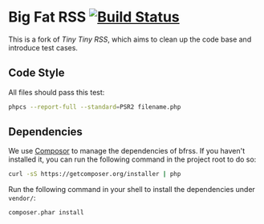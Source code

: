 # Big Fat RSS [![Build Status](https://travis-ci.org/bfrss/bfrss.svg?branch=master)](https://travis-ci.org/bfrss/bfrss)

This is a fork of *Tiny Tiny RSS*, which aims to clean up the code base
and introduce test cases.

## Code Style

All files should pass this test:

``` bash
phpcs --report-full --standard=PSR2 filename.php
```

## Dependencies

We use [Composor](https://getcomposer.org/) to manage the dependencies of bfrss.
If you haven't installed it, you can run the following command in the project
root to do so:

``` bash
curl -sS https://getcomposer.org/installer | php
```

Run the following command in your shell to install the dependencies under
`vendor/`:

``` bash
composer.phar install
```
